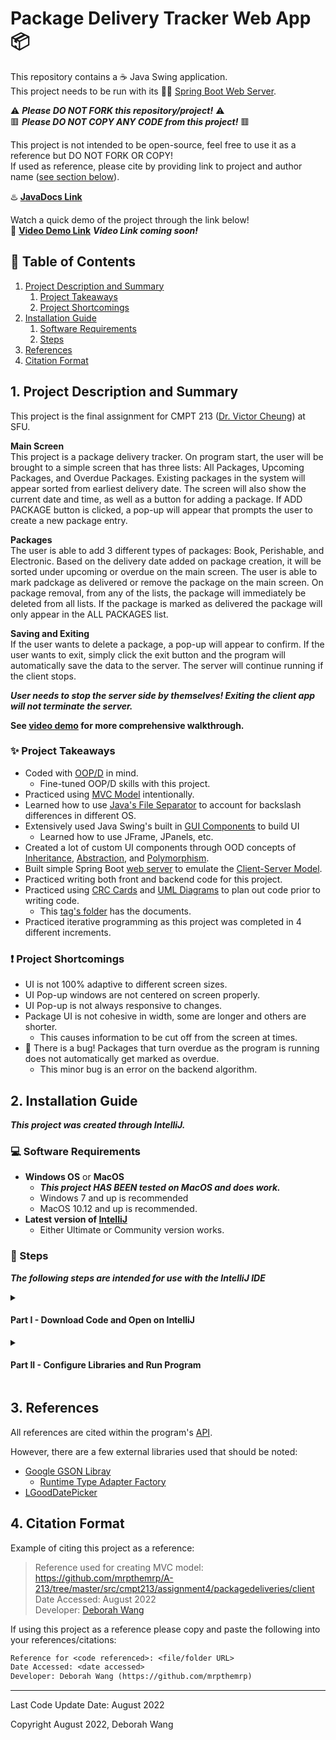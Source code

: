 # Package Delivery Tracker Web App :package:

This repository contains a :coffee: Java Swing application.  
This project needs to be run with its :leaves::hiking_boot: [Spring Boot Web Server](https://github.com/mrpthemrp/A-213-WebServer).

:warning: ***Please DO NOT FORK this repository/project!*** :warning:  
:red_square: ***Please DO NOT COPY ANY CODE from this project!*** :red_square:

This project is not intended to be open-source, feel free to use it as a reference but DO NOT FORK OR COPY!  
If used as reference, please cite by providing link to project and author name \([see section below](#4-citation-format)\).

:hotsprings: **[JavaDocs Link](https://mrpthemrp.github.io/A-213/)**
  
Watch a quick demo of the project through the link below!  
:vhs: **[Video Demo Link]()**
***Video Link coming soon!***

## :bookmark_tabs: Table of Contents
1. [Project Description and Summary](#1-project-description-and-summary)
   1. [Project Takeaways](#sparkles-project-takeaways)
   2. [Project Shortcomings](#exclamation-project-shortcomings)
2. [Installation Guide](#2-installation-guide)
   1. [Software Requirements](#computer-software-requirements)
   2. [Steps](#memo-steps)
3. [References](#3-references)
4. [Citation Format](#4-citation-format)

## 1. Project Description and Summary

This project is the final assignment for CMPT 213 ([Dr. Victor Cheung](http://www.victorcheung.net/)) at SFU.

**Main Screen**  
This project is a package delivery tracker. On program start, the user will be brought to a simple screen that has three lists: All Packages, Upcoming Packages, and Overdue Packages. Existing packages in the system will appear sorted from earliest delivery date. The screen will also show the current date and time, as well as a button for adding a package. If ADD PACKAGE button is clicked, a pop-up will appear that prompts the user to create a new package entry.

**Packages**  
The user is able to add 3 different types of packages: Book, Perishable, and Electronic. Based on the delivery date added on package creation, it will be sorted under upcoming or overdue on the main screen. The user is able to mark padckage as delivered or remove the package on the main screen. On package removal, from any of the lists, the package will immediately be deleted from all lists. If the package is marked as delivered the package will only appear in the ALL PACKAGES list.

**Saving and Exiting**  
If the user wants to delete a package, a pop-up will appear to confirm. If the user wants to exit, simply click the exit button and the program will automatically save the data to the server. The server will continue running if the client stops.

***User needs to stop the server side by themselves! Exiting the client app will not terminate the server.***

**See [video demo](#package-delivery-tracker-web-app-package) for more comprehensive walkthrough.**

### :sparkles: Project Takeaways

- Coded with [OOP/D](https://en.wikipedia.org/wiki/Object-oriented_programming) in mind.
    - Fine-tuned OOP/D skills with this project.
-  Practiced using [MVC Model](https://en.wikipedia.org/wiki/Model%E2%80%93view%E2%80%93controller) intentionally.
-  Learned how to use [Java's File Separator](https://www.baeldung.com/java-file-vs-file-path-separator) to account for backslash differences in different OS.
-  Extensively used Java Swing's built in [GUI Components](https://en.wikipedia.org/wiki/Swing_(Java)) to build UI
    - Learned how to use JFrame, JPanels, etc.
-  Created a lot of custom UI components through OOD concepts of [Inheritance](https://www.geeksforgeeks.org/inheritance-in-java/), [Abstraction](), and [Polymorphism](https://www.geeksforgeeks.org/polymorphism-in-java/).
-  Built simple Spring Boot [web server](https://github.com/mrpthemrp/A-213-WebServer) to emulate the [Client-Server Model](https://en.wikipedia.org/wiki/Client–server_model).
-  Practiced writing both front and backend code for this project.
-  Practiced using [CRC Cards](http://agilemodeling.com/artifacts/crcModel.htm) and [UML Diagrams](https://en.wikipedia.org/wiki/Unified_Modeling_Language) to plan out code prior to writing code.
    - This [tag's folder](https://github.com/mrpthemrp/A-213/tree/6db2edbe1d6c21e1b94a0cfa5b9f912676a7cd36/docs) has the documents.
- Practiced iterative programming as this project was completed in 4 different increments.

### :exclamation: Project Shortcomings

- UI is not 100% adaptive to different screen sizes.
- UI Pop-up windows are not centered on screen properly.
- UI Pop-up is not always responsive to changes.
- Package UI is not cohesive in width, some are longer and others are shorter.
    - This causes information to be cut off from the screen at times.
- :lady_beetle: There is a bug! Packages that turn overdue as the program is running does not automatically get marked as overdue.
    - This minor bug is an error on the backend algorithm.

## 2. Installation Guide
***This project was created through IntelliJ.***

### :computer: Software Requirements
- **Windows OS** or **MacOS**
  - ***This project HAS BEEN tested on MacOS and does work.***
  - Windows 7 and up is recommended
  - MacOS 10.12 and up is recommended.
- **Latest version of [IntelliJ](https://www.jetbrains.com/idea/download/#section=windows)**
  - Either Ultimate or Community version works.

### :memo: Steps
***The following steps are intended for use with the IntelliJ IDE***

<details><summary><h4>Part I - Download Code and Open on IntelliJ</h4></summary><br>

1. Download this project as a **ZIP file**.
    - Click **'Code'** and then **'Download ZIP'**.
2. Unzip the main folder - **'A-213-master'**.
    - This may take a few minutes, make sure your machine has ample space!
3. Open **IntelliJ** and select **'Open'** or 'Open Project'.
4. **Locate** where the **unzipped folder** from step 2 is on your machine. Click on the folder to open the project.
    - Click 'Trust Project' when the pop-up appears.
    - The project will now open.
</details>
<details><summary><h4>Part II - Configure Libraries and Run Program</h4></summary><br>

5. Configure the SDK by **File > Project Structure > Project Settings > Project**
    - *We will set the JDK, Language Level, and Compiler output here.*
6. Select ***JDK 18***
    - It is HIGHLY important that JDK 18 and up is used!
7. Select **'Language Level' to be 18**
    - Or whichever JDK number you are using.
8. Make sure **'Compiler output:'** is set to the out folder
    - It should already be set but if not make sure the path is **../A-213-master/out**
9. Go to **Libraries** which is **also under Project Settings**
10. **Click on the "+" button** to add a library
11. **Click "Maven"** from the library options
12. **Type 'com.google.gson'** and click on the search button
13. **Select the newest gson library** and click ok
    - Version 2.9.1 was used to write this project
14. **Click 'OK'** when pop-up comes up on adding 'client app' to module
    - If asked to replace old libary, click CANCEL and the old libary will be added to path.
15. Click **'Apply'** and then **'OK'**
16. **Click Run** and the app will run properly. Make sure to run the server side of the program too!
    - The console will print [Status Codes](https://en.wikipedia.org/wiki/List_of_HTTP_status_codes) on each operation.
      - Usually 200, 201 are the SUCCESS codes that will print
</details>


## 3. References

All references are cited within the program's [API](https://mrpthemrp.github.io/A-213/).

However, there are a few external libraries used that should be noted:
- [Google GSON Libray](https://github.com/google/gson)
    - [Runtime Type Adapter Factory](https://github.com/google/gson/blob/master/extras/src/main/java/com/google/gson/typeadapters/RuntimeTypeAdapterFactory.java)
- [LGoodDatePicker](https://github.com/LGoodDatePicker/LGoodDatePicker)

## 4. Citation Format
Example of citing this project as a reference:
> Reference used for creating MVC model: https://github.com/mrpthemrp/A-213/tree/master/src/cmpt213/assignment4/packagedeliveries/client  
> Date Accessed: August 2022  
> Developer: [Deborah Wang](https://github.com/mrpthemrp)

If using this project as a reference please copy and paste the following into your references/citations:
```diff
Reference for <code referenced>: <file/folder URL>
Date Accessed: <date accessed>
Developer: Deborah Wang (https://github.com/mrpthemrp)
```

---
Last Code Update Date: August 2022

Copyright August 2022, Deborah Wang
